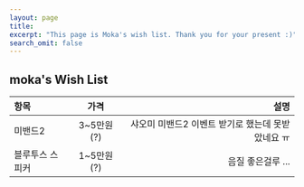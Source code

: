 ```yaml
---
layout: page
title:
excerpt: "This page is Moka's wish list. Thank you for your present :)"
search_omit: false
---
```


## moka's  Wish List

| 항목  | 가격 | 설명         |
| :------------ | :-----------: | -------------------: |
| 미밴드2     | 3~5만원(?)          | 샤오미 미밴드2 이벤트 받기로 했는데 못받았네요 ㅠ |
| 블루투스 스피커    | 1~5만원(?)          | 음질 좋은걸루 ... |

